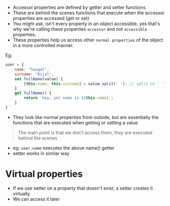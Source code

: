 - Accessor properties are defined by getter and setter functions
- These are behind the scenes functions that execute when the accessor properties are accessed (get or set)
- You might ask, isn't every property in an object accessible, yes that's why we're calling these properties `accessor` and not `accessible` properties.
- These properties help us access other `normal properties` of the object in a more controlled manner.

Eg: 
```js
user = {
    name: "Saugat",
    surname: "Rijal",
    set fullName(value) {
        [this.name, this.surname] = value.split(' '); // split on ' ' 
    }
    get fullName() {
        return `hey, yer name is ${this.name}`;
    }
}
```

- They look like normal properties from outside, but are essentially the functions that are executed when getting or setting a value

> The main point is that we don't access them, they are executed behind the scenes

- eg: `user.name` executes the above name() getter
- setter works in similar way


# Virtual properties
- If we use setter on a property that doesn't exist, a setter creates it virtually.
- We can access it later